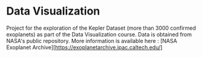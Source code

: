 # Data Visualization
Project for the exploration of the Kepler Dataset (more than 3000 confirmed exoplanets) as part of the Data Visualization course. Data is obtained from NASA's public repository. More information is available here : [NASA Exoplanet Archive][https://exoplanetarchive.ipac.caltech.edu/]
